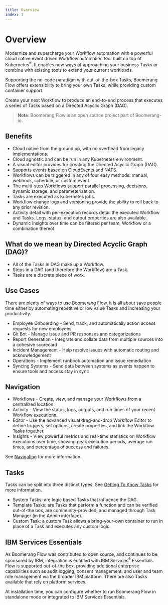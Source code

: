 ```yaml
---
title: Overview
index: 1
---
```


# Overview

Modernize and supercharge your Workflow automation with a powerful cloud native event driven Workflow automation tool built on top of Kubernetes<sup>®</sup>. It enables new ways of approaching your business Tasks or combine with existing tools to extend your current workloads.

Supporting the no-code paradigm with out-of-the-box Tasks, Boomerang Flow offers extensibility to bring your own Tasks, while providing custom container support. 

Create your next Workflow to produce an end-to-end process that executes a series of Tasks based on a Directed Acyclic Graph (DAG).

> **Note**: Boomerang Flow is an open source project part of Boomerang-io.

## Benefits

* Cloud native from the ground up, with no overhead from legacy implementations.
* Cloud agnostic and can be run in any Kubernetes environment.
* A visual editor provides for creating the Directed Acyclic Graph (DAG).
* Supports events based on [CloudEvents](https://cloudevents.io) and [NATS](https://nats.io).
* Workflows can be triggered in any of four easy methods: manual, webhook, schedule, or custom event.
* The multi-step Workflows support parallel processing, decisions, dynamic storage, and parameterization. 
* Tasks are executed as Kubernetes jobs.
* Workflow change logs and versioning provide the ability to roll back to any prior revision.
* Activity detail with per-execution records detail the executed Workflow and Tasks. Logs, status, and output properties are also available.
* Dynamic insights over time can be filtered per team, Workflow or a combination thereof.

## What do we mean by Directed Acyclic Graph (DAG)?

- All of the Tasks in DAG make up a Workflow.
- Steps in a DAG (and therefore the Workflow) are a Task.
- Tasks are a discrete piece of work.

## Use Cases

There are plenty of ways to use Boomerang Flow, it is all about save people time either by automating repetitive or low value Tasks and increasing your productivity.

* Employee Onboarding - Send, track, and automatically action access requests for new employees
* Git Bot - Manage issue and PR responses and categorizations
* Report Generation - Integrate and collate data from multiple sources into a cohesive scorecard
* Incident Management - Help resolve issues with automatic routing and acknowledgement
* Operations - Implement runbook automation and issue remediation 
* Syncing Systems - Send data between systems as events happen to ensure tools and access stay in sync

## Navigation

* Workflows - Create, view, and manage your Workflows from a centralized location. 
* Activity - View the status, logs, outputs, and run times of your recent Workflow executions.
* Editor - Use the advanced visual drag-and-drop Workflow Editor to define triggers, set options, create properties, and link the Workflow Tasks together.
* Insights - View powerful metrics and real-time statistics on Workflow executions over time, showing peak execution periods, average run times, and percentage of success and failures.

See [Navigating](/docs/boomerang-flow/introduction/navigating) for more information.

## Tasks

Tasks can be split into three distinct types. See [Getting To Know Tasks](/docs/boomerang-flow/getting-to-know/Tasks) for more information.

* System Tasks: are logic based Tasks that influence the DAG.
* Template Tasks: are Tasks that perform a function and can be verified out-of-the box, are community-provided, and managed through Task Manager (in the Admin interface).
* Custom Task: a custom Task allows a bring-your-own container to run in place of a Task and executes any custom logic.

## IBM Services Essentials

As Boomerang Flow was contributed to open source, and continues to be sponsored by IBM, integration is enabled with IBM Services<sup>®</sup> Essentials. Flow is supported out-of-the box, providing additional enterprise capabilities such as audit logging, consent management, and user and team role management via the broader IBM platform. There are also Tasks available that rely on platform services. 

At installation time, you can configure whether to run Boomerang Flow in standalone mode or integrated to IBM Services Essentials.
